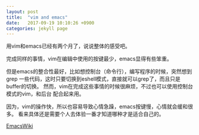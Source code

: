 ```yaml
---
layout: post
title:  "vim and emacs"
date:   2017-09-19 10:10:26 +0900
categories: jekyll page
---
```

用vim和emacs已经有两个月了，说说整体的感受吧。

完成同样的事情，vim在编辑中使用的按键最少，emacs显得有些笨重。

但是emacs的整合性最好，比如想控制台（命令行），编写程序的时候，突然想到grep
一些代码，这时只要切换到eshell模式，直接就可以grep了，而且只是buffer的切换。
然而，vim在完成这些事情的时候很麻烦，不过也可以使用控制台模式的vim，和后台
配合起来用。

因为，vim的操作快，所以也容易导致心情急躁，emacs按键慢，心情就会缓和很多。
看来具体还是需要个人去体验一番才知道哪种才是适合自己的。

<p>
<a href="https://www.emacswiki.org">EmacsWiki</a>
</p>
